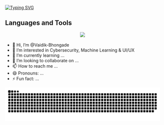 [![Typing SVG](https://readme-typing-svg.demolab.com?font=Pixelify+Sans&duration=3000&pause=1000&color=348DFF&center=true&random=false&height=35&lines=+01101000+01101001%2C+I+am+Vaidik+Bhongade;%E3%81%93%E3%82%93%E3%81%AB%E3%81%A1%E3%81%AF%2C++%E7%A7%81%E3%81%AF__%E3%83%B4%E3%82%A1%E3%82%A4%E3%83%87%E3%82%A3%E3%82%AF__%E3%83%9C%E3%83%B3%E3%82%B2%E3%83%BC%E3%83%89)](https://git.io/typing-svg)

## Languages and Tools
<p align="center">
<a href="https://github.com/Vaidik-Bhongade">
  <img src="https://skillicons.dev/icons?i=kali,c,cpp,python,html,css,javascript,react,linux,mysql,figma,git,github,postman,powershell,pycharm,regex,tensorflow,ubuntu,vscode,windows,bash">
<!-- const fs = require('fs');

    const iconsDir = fs.readdirSync('./icons');
    const icons = {};
    for (const icon of iconsDir) {
      const name = icon.replace('.svg', '').toLowerCase();
      icons[name] = String(fs.readFileSync(`./icons/${icon}`));
    }
    if (!fs.existsSync('./dist')) fs.mkdirSync('./dist');
    fs.writeFileSync('./dist/icons.json', JSON.stringify(icons)); 
  -->

  <!--
    Potential more icons are
     wireshark,nmap, etercap,burpsuite,john,aircrack,wifite,metasploit framework
  -->
</a>
</p>

- 👋 Hi, I’m @Vaidik-Bhongade
- 👀 I’m interested in Cybersecurity, Machine Learning & UI/UX 
- 🌱 I’m currently learning ...
- 💞️ I’m looking to collaborate on ...
- 📫 How to reach me ...
- 😄 Pronouns: ...
- ⚡ Fun fact: ...

<img src="https://raw.githubusercontent.com/Vaidik-Bhongade/Vaidik-Bhongade/output/snake.svg" alt="Snake animation" />

###
<!---
Vaidik-Bhongade/Vaidik-Bhongade is a ✨ special ✨ repository because its `README.md` (this file) appears on your GitHub profile.
You can click the Preview link to take a look at your changes.
--->
